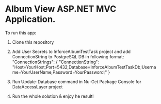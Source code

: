 # Album View ASP.NET MVC Application.

To run this app:
1. Clone this repository
2. Add User Secrets to InforceAlbumTestTask project and add ConnectionString to PostgreSQL DB in following format:
"ConnectionStrings": {
   "ConnectionString": "Host=YourHost;Port=5432;Database=InforceAlbumTestTaskDb;Username=YourUserName;Password=YourPassword;"
 }

3. Run Update-Database command in Nu-Get Package Console for DataAccessLayer project
4. Run the whole solution & enjoy he result!
